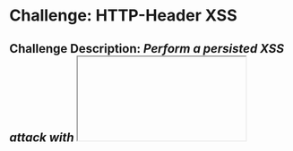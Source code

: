 # Challenge: HTTP-Header XSS
## Challenge Description: *Perform a persisted XSS attack with <iframe src="javascript:alert(`xss`)"> through an HTTP header.*

### Steps: 


### Solution:
